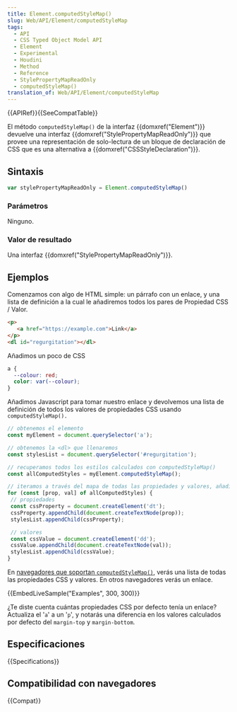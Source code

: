 ```yaml
---
title: Element.computedStyleMap()
slug: Web/API/Element/computedStyleMap
tags:
  - API
  - CSS Typed Object Model API
  - Element
  - Experimental
  - Houdini
  - Method
  - Reference
  - StylePropertyMapReadOnly
  - computedStyleMap()
translation_of: Web/API/Element/computedStyleMap
---
```

{{APIRef}}{{SeeCompatTable}}

El método `computedStyleMap()` de la interfaz {{domxref("Element")}} devuelve una interfaz {{domxref("StylePropertyMapReadOnly")}} que provee una representación de solo-lectura de un bloque de declaración de CSS que es una alternativa a {{domxref("CSSStyleDeclaration")}}.

## Sintaxis

```js
var stylePropertyMapReadOnly = Element.computedStyleMap()
```

### Parámetros

Ninguno.

### Valor de resultado

Una interfaz {{domxref("StylePropertyMapReadOnly")}}.

## Ejemplos

Comenzamos con algo de HTML simple: un párrafo con un enlace, y una lista de definición a la cual le añadiremos todos los pares de Propiedad CSS / Valor.

```html
<p>
   <a href="https://example.com">Link</a>
</p>
<dl id="regurgitation"></dl>
```

Añadimos un poco de CSS

```css
a {
  --colour: red;
  color: var(--colour);
}
```

Añadimos Javascript para tomar nuestro enlace y devolvemos una lista de definición de todos los valores de propiedades CSS usando `computedStyleMap().`

```js
// obtenemos el elemento
const myElement = document.querySelector('a');

// obtenemos la <dl> que llenaremos
const stylesList = document.querySelector('#regurgitation');

// recuperamos todos los estilos calculados con computedStyleMap()
const allComputedStyles = myElement.computedStyleMap();

// iteramos a través del mapa de todas las propiedades y valores, añadiendo un <dt> y <dd> para cada mapa
for (const [prop, val] of allComputedStyles) {
 // propiedades
 const cssProperty = document.createElement('dt');
 cssProperty.appendChild(document.createTextNode(prop));
 stylesList.appendChild(cssProperty);

 // valores
 const cssValue = document.createElement('dd');
 cssValue.appendChild(document.createTextNode(val));
 stylesList.appendChild(cssValue);
}
```

En [navegadores que soportan `computedStyleMap()`](/es/docs/Web/API/Element/computedStyleMap#Browser_compatibility), verás una lista de todas las propiedades CSS y valores. En otros navegadores verás un enlace.

{{EmbedLiveSample("Examples", 300, 300)}}

¿Te diste cuenta cuántas propiedades CSS por defecto tenía un enlace? Actualiza el '`a`' a un '`p`', y notarás una diferencia en los valores calculados por defecto del `margin-top` y `margin-bottom`.

## Especificaciones

{{Specifications}}

## Compatibilidad con navegadores

{{Compat}}
